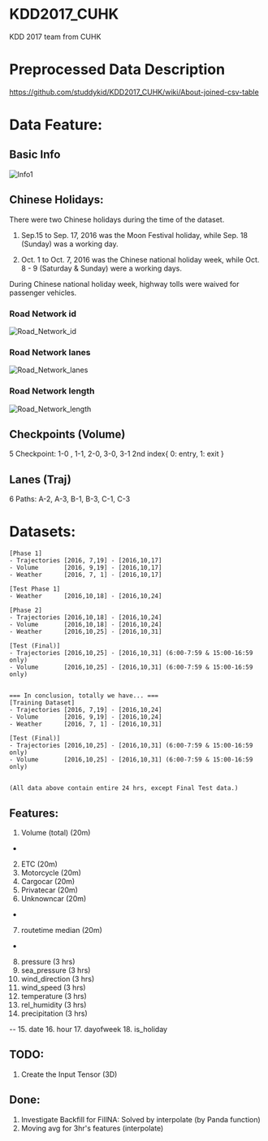 # KDD2017_CUHK
KDD 2017 team from CUHK

# Preprocessed Data Description
https://github.com/studdykid/KDD2017_CUHK/wiki/About-joined-csv-table


# Data Feature:
## Basic Info
![Info1](https://img.alicdn.com/tps/TB1gP0QPVXXXXaQXFXXXXXXXXXX-809-267.png)


## Chinese Holidays:
  There were two Chinese holidays during the time of the dataset.

  1. Sep.15 to Sep. 17, 2016 was the Moon Festival holiday, while Sep. 18 (Sunday) was a working day.

  2. Oct. 1 to Oct. 7, 2016 was the Chinese national holiday week, while Oct. 8 - 9 (Saturday & Sunday) were a working days.

  During Chinese national holiday week, highway tolls were waived for passenger vehicles.

### Road Network id
![Road_Network_id](https://raw.githubusercontent.com/kin-cs/KDD2017_CUHK_new/master/etc/Data%20Visualization/phase1_road_network_id.png)

### Road Network lanes
![Road_Network_lanes](https://raw.githubusercontent.com/kin-cs/KDD2017_CUHK_new/master/etc/Data%20Visualization/phase1_road_network_lanes.png)

### Road Network length
![Road_Network_length](https://raw.githubusercontent.com/kin-cs/KDD2017_CUHK_new/master/etc/Data%20Visualization/phase1_road_network_length.png)


## Checkpoints (Volume)
5 Checkpoint: 1-0 , 1-1, 2-0, 3-0, 3-1
    2nd index{ 0: entry, 1: exit }

## Lanes (Traj)
6 Paths: A-2, A-3, B-1, B-3, C-1, C-3

# Datasets:
```
[Phase 1]
- Trajectories [2016, 7,19] - [2016,10,17]
- Volume       [2016, 9,19] - [2016,10,17]
- Weather      [2016, 7, 1] - [2016,10,17]

[Test Phase 1]
- Weather      [2016,10,18] - [2016,10,24]

[Phase 2]
- Trajectories [2016,10,18] - [2016,10,24]
- Volume       [2016,10,18] - [2016,10,24]
- Weather      [2016,10,25] - [2016,10,31]

[Test (Final)]
- Trajectories [2016,10,25] - [2016,10,31] (6:00-7:59 & 15:00-16:59 only)
- Volume       [2016,10,25] - [2016,10,31] (6:00-7:59 & 15:00-16:59 only)


=== In conclusion, totally we have... ===
[Training Dataset]
- Trajectories [2016, 7,19] - [2016,10,24]
- Volume       [2016, 9,19] - [2016,10,24]
- Weather      [2016, 7, 1] - [2016,10,31]

[Test (Final)]
- Trajectories [2016,10,25] - [2016,10,31] (6:00-7:59 & 15:00-16:59 only)
- Volume       [2016,10,25] - [2016,10,31] (6:00-7:59 & 15:00-16:59 only)


(All data above contain entire 24 hrs, except Final Test data.)
```
## Features:
1. Volume (total) (20m)
-
2. ETC (20m)
3. Motorcycle (20m)
4. Cargocar (20m)
5. Privatecar (20m)
6. Unknowncar (20m)
-
7. routetime median (20m)
-
8. pressure (3 hrs)
9. sea_pressure (3 hrs)
10. wind_direction (3 hrs)
11. wind_speed (3 hrs)
12. temperature (3 hrs)
13. rel_humidity (3 hrs)
14. precipitation (3 hrs)

--
15. date
16. hour
17. dayofweek
18. is_holiday


## TODO:

1. Create the Input Tensor (3D)

## Done:
1. Investigate Backfill for FillNA: Solved by interpolate (by Panda function)
2. Moving avg for 3hr's features (interpolate)
